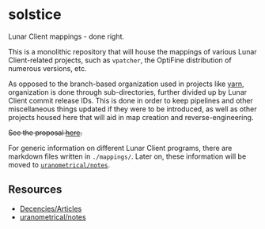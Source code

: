 # solstice
Lunar Client mappings - done right.

This is a monolithic repository that will house the mappings of various Lunar Client-related projects, such as `vpatcher`, the OptiFine distribution of numerous versions, etc.

As opposed to the branch-based organization used in projects like [yarn](https://github.com/FabricMC/yarn), organization is done through sub-directories, further divided up by Lunar Client commit release IDs. This is done in order to keep pipelines and other miscellaneous things updated if they were to be introduced, as well as other projects housed here that will aid in map creation and reverse-engineering.

~~See the proposal [here](https://tomat.dev/projects/uranometrical-notes/automatic-lunar-deobf).~~

For generic information on different Lunar Client programs, there are markdown files written in `./mappings/`. Later on, these information will be moved to [`uranometrical/notes`](https://github.com/uranometrical/notes).

## Resources
* [Decencies/Articles](https://github.com/Decencies/Articles/wiki)
* [uranometrical/notes](https://tomat.dev/projects/uranometrical-notes/home)
